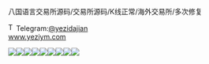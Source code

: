 八国语言交易所源码/交易所源码/K线正常/海外交易所/多次修复<p dir="auto"><a target="_blank" rel="noopener noreferrer nofollow" href="https://camo.githubusercontent.com/d614d90677fbc2e34c7c62ebc68c82379d87a57c4beaf05af65fec7ba6b72e36/68747470733a2f2f63646e2d69636f6e732d706e672e666c617469636f6e2e636f6d2f3531322f323131312f323131313634362e706e67"><img src="https://camo.githubusercontent.com/d614d90677fbc2e34c7c62ebc68c82379d87a57c4beaf05af65fec7ba6b72e36/68747470733a2f2f63646e2d69636f6e732d706e672e666c617469636f6e2e636f6d2f3531322f323131312f323131313634362e706e67" alt="Telegram Icon" style="width: 16px; max-width: 100%;" data-canonical-src="https://cdn-icons-png.flaticon.com/512/2111/2111646.png"></a>Telegram:<a href="https://t.me/yezidajian" rel="nofollow">@yezidajian</a><br><a href="https://www.yeziym.com/">www.yeziym.com</a></p><img src="https://github.com/yeziym/baguoyuyanjiaoyi_1Y/blob/main/4XKN8.png"><img src="https://github.com/yeziym/baguoyuyanjiaoyi_1Y/blob/main/pr7GL.png"><img src="https://github.com/yeziym/baguoyuyanjiaoyi_1Y/blob/main/tRafS.png"><img src="https://github.com/yeziym/baguoyuyanjiaoyi_1Y/blob/main/Wz0XL.png"><img src="https://github.com/yeziym/baguoyuyanjiaoyi_1Y/blob/main/TYZAt.png"><img src="https://github.com/yeziym/baguoyuyanjiaoyi_1Y/blob/main/cV9FB.png"><img src="https://github.com/yeziym/baguoyuyanjiaoyi_1Y/blob/main/sMPYK.png"><img src="https://github.com/yeziym/baguoyuyanjiaoyi_1Y/blob/main/nsrlv.png"><img src="https://github.com/yeziym/baguoyuyanjiaoyi_1Y/blob/main/JfS3w.png">